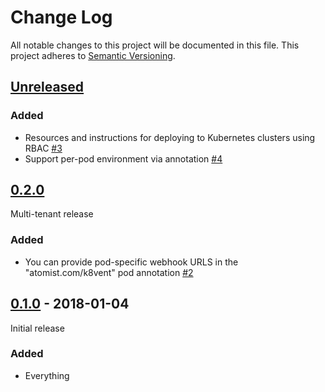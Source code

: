 # Change Log

All notable changes to this project will be documented in this file.
This project adheres to [Semantic Versioning](http://semver.org/).

## [Unreleased]

[Unreleased]: https://github.com/atomist/k8vent/compare/0.2.0...HEAD

### Added

-   Resources and instructions for deploying to Kubernetes clusters
    using RBAC [#3][3]
-   Support per-pod environment via annotation [#4][4]

[3]: https://github.com/atomist/k8vent/issues/3
[4]: https://github.com/atomist/k8vent/issues/4

## [0.2.0]

[0.2.0]: https://github.com/atomist/k8vent/compare/0.1.0...0.2.0

Multi-tenant release

### Added

-   You can provide pod-specific webhook URLS in the
    "atomist.com/k8vent" pod annotation [#2][2]

[2]: https://github.com/atomist/k8vent/issues/2

## [0.1.0] - 2018-01-04

[0.1.0]: https://github.com/atomist/k8vent/tree/0.1.0

Initial release

### Added

-  Everything
